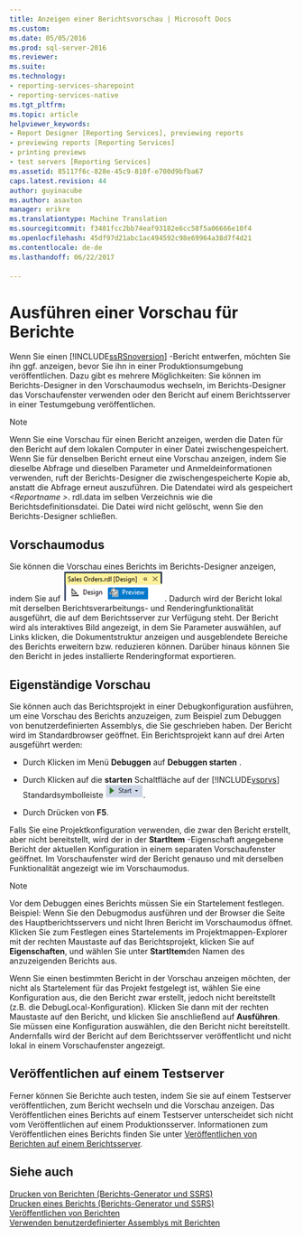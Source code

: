 ```yaml
---
title: Anzeigen einer Berichtsvorschau | Microsoft Docs
ms.custom: 
ms.date: 05/05/2016
ms.prod: sql-server-2016
ms.reviewer: 
ms.suite: 
ms.technology:
- reporting-services-sharepoint
- reporting-services-native
ms.tgt_pltfrm: 
ms.topic: article
helpviewer_keywords:
- Report Designer [Reporting Services], previewing reports
- previewing reports [Reporting Services]
- printing previews
- test servers [Reporting Services]
ms.assetid: 85117f6c-828e-45c9-810f-e700d9bfba67
caps.latest.revision: 44
author: guyinacube
ms.author: asaxton
manager: erikre
ms.translationtype: Machine Translation
ms.sourcegitcommit: f3481fcc2bb74eaf93182e6cc58f5a06666e10f4
ms.openlocfilehash: 45df97d21abc1ac494592c98e69964a38d7f4d21
ms.contentlocale: de-de
ms.lasthandoff: 06/22/2017

---
```

# <a name="previewing-reports"></a>Ausführen einer Vorschau für Berichte
  Wenn Sie einen     [!INCLUDE[ssRSnoversion](../../includes/ssrsnoversion-md.md)] -Bericht entwerfen, möchten Sie ihn ggf. anzeigen, bevor Sie ihn in einer Produktionsumgebung veröffentlichen. Dazu gibt es mehrere Möglichkeiten: Sie können im Berichts-Designer in den Vorschaumodus wechseln, im Berichts-Designer das Vorschaufenster verwenden oder den Bericht auf einem Berichtsserver in einer Testumgebung veröffentlichen.  
  
> [!NOTE]  
>  Wenn Sie eine Vorschau für einen Bericht anzeigen, werden die Daten für den Bericht auf dem lokalen Computer in einer Datei zwischengespeichert. Wenn Sie für denselben Bericht erneut eine Vorschau anzeigen, indem Sie dieselbe Abfrage und dieselben Parameter und Anmeldeinformationen verwenden, ruft der Berichts-Designer die zwischengespeicherte Kopie ab, anstatt die Abfrage erneut auszuführen. Die Datendatei wird als gespeichert  *\<Reportname >*. rdl.data im selben Verzeichnis wie die Berichtsdefinitionsdatei. Die Datei wird nicht gelöscht, wenn Sie den Berichts-Designer schließen.  
  
## <a name="preview-mode"></a>Vorschaumodus  
 Sie können die Vorschau eines Berichts im Berichts-Designer anzeigen, indem Sie auf ![Ssrs_ssdt_preview](../../reporting-services/media/ssrs-ssdt-preview.png "Ssrs_ssdt_preview"). Dadurch wird der Bericht lokal mit derselben Berichtsverarbeitungs- und Renderingfunktionalität ausgeführt, die auf dem Berichtsserver zur Verfügung steht. Der Bericht wird als interaktives Bild angezeigt, in dem Sie Parameter auswählen, auf Links klicken, die Dokumentstruktur anzeigen und ausgeblendete Bereiche des Berichts erweitern bzw. reduzieren können. Darüber hinaus können Sie den Bericht in jedes installierte Renderingformat exportieren.  
  
## <a name="standalone-preview"></a>Eigenständige Vorschau  
 Sie können auch das Berichtsprojekt in einer Debugkonfiguration ausführen, um eine Vorschau des Berichts anzuzeigen, zum Beispiel zum Debuggen von benutzerdefinierten Assemblys, die Sie geschrieben haben. Der Bericht wird im Standardbrowser geöffnet. Ein Berichtsprojekt kann auf drei Arten ausgeführt werden:  
  
-   Durch Klicken im Menü **Debuggen** auf **Debuggen starten** .  
  
-   Durch Klicken auf die **starten** Schaltfläche auf der [!INCLUDE[vsprvs](../../includes/vsprvs-md.md)] Standardsymbolleiste ![Ssrs_ssdt_startdebug](../../reporting-services/reports/media/ssrs-ssdt-startdebug.png "Ssrs_ssdt_startdebug").  
  
-   Durch Drücken von **F5**.  
  
 Falls Sie eine Projektkonfiguration verwenden, die zwar den Bericht erstellt, aber nicht bereitstellt, wird der in der **StartItem** -Eigenschaft angegebene Bericht der aktuellen Konfiguration in einem separaten Vorschaufenster geöffnet. Im Vorschaufenster wird der Bericht genauso und mit derselben Funktionalität angezeigt wie im Vorschaumodus.  
  
> [!NOTE]  
>  Vor dem Debuggen eines Berichts müssen Sie ein Startelement festlegen. Beispiel: Wenn Sie den Debugmodus ausführen und der Browser die Seite des Hauptberichtsservers und nicht Ihren Bericht im Vorschaumodus öffnet. Klicken Sie zum Festlegen eines Startelements im Projektmappen-Explorer mit der rechten Maustaste auf das Berichtsprojekt, klicken Sie auf **Eigenschaften**, und wählen Sie unter **StartItem**den Namen des anzuzeigenden Berichts aus.  
  
 Wenn Sie einen bestimmten Bericht in der Vorschau anzeigen möchten, der nicht als Startelement für das Projekt festgelegt ist, wählen Sie eine Konfiguration aus, die den Bericht zwar erstellt, jedoch nicht bereitstellt (z.B. die DebugLocal-Konfiguration). Klicken Sie dann mit der rechten Maustaste auf den Bericht, und klicken Sie anschließend auf **Ausführen**. Sie müssen eine Konfiguration auswählen, die den Bericht nicht bereitstellt. Andernfalls wird der Bericht auf dem Berichtsserver veröffentlicht und nicht lokal in einem Vorschaufenster angezeigt.  
  
## <a name="publishing-to-a-test-server"></a>Veröffentlichen auf einem Testserver  
 Ferner können Sie Berichte auch testen, indem Sie sie auf einem Testserver veröffentlichen, zum Bericht wechseln und die Vorschau anzeigen. Das Veröffentlichen eines Berichts auf einem Testserver unterscheidet sich nicht vom Veröffentlichen auf einem Produktionsserver. Informationen zum Veröffentlichen eines Berichts finden Sie unter [Veröffentlichen von Berichten auf einem Berichtsserver](../../reporting-services/reports/publishing-reports-to-a-report-server.md).  
  
## <a name="see-also"></a>Siehe auch  
 [Drucken von Berichten &#40;Berichts-Generator und SSRS&#41;](../../reporting-services/report-builder/print-reports-report-builder-and-ssrs.md)   
 [Drucken eines Berichts &#40;Berichts-Generator und SSRS&#41;](../../reporting-services/report-builder/print-a-report-report-builder-and-ssrs.md)   
 [Veröffentlichen von Berichten](http://msdn.microsoft.com/library/ef5a514e-e818-4041-a8b0-15835f9a046b)   
 [Verwenden benutzerdefinierter Assemblys mit Berichten](../../reporting-services/custom-assemblies/using-custom-assemblies-with-reports.md)  
  
  

